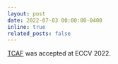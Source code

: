 ```yaml
---
layout: post
date: 2022-07-03 00:00:00-0400
inline: true
related_posts: false
---
```


[TCAF](https://arxiv.org/pdf/2207.09966) was accepted at ECCV 2022.
